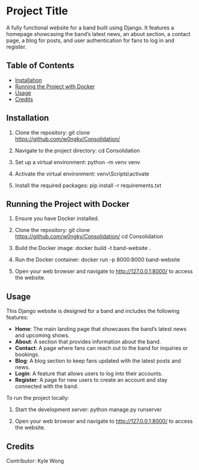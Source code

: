 # Project Title

A fully functional website for a band built using Django. It features a homepage showcasing the band’s latest news, an about section, a contact page, a blog for posts, and user authentication for fans to log in and register.

## Table of Contents

- [Installation](#installation)
- [Running the Project with Docker](#running-the-project-with-docker)
- [Usage](#usage)
- [Credits](#credits)

## Installation

1. Clone the repository:
   git clone https://github.com/w0ngky/Consolidation/

2. Navigate to the project directory:
    cd Consolidation

3. Set up a virtual environment:
    python -m venv venv

4. Activate the virtual environment:
    venv\Scripts\activate

5. Install the required packages:
    pip install -r requirements.txt

## Running the Project with Docker

1. Ensure you have Docker installed.

2. Clone the repository:
    git clone https://github.com/w0ngky/Consolidation/
    cd Consolidation

3. Build the Docker image:
    docker build -t band-website .

4. Run the Docker container:
    docker run -p 8000:8000 band-website

5. Open your web browser and navigate to http://127.0.0.1:8000/ to access the website.

## Usage

This Django website is designed for a band and includes the following features:

- **Home**: The main landing page that showcases the band’s latest news and upcoming shows.
- **About**: A section that provides information about the band.
- **Contact**: A page where fans can reach out to the band for inquiries or bookings.
- **Blog**: A blog section to keep fans updated with the latest posts and news.
- **Login**: A feature that allows users to log into their accounts.
- **Register**: A page for new users to create an account and stay connected with the band.

To run the project locally:

1. Start the development server:
   python manage.py runserver

2. Open your web browser and navigate to http://127.0.0.1:8000/ to access the website.

## Credits
Contributor: Kyle Wong
